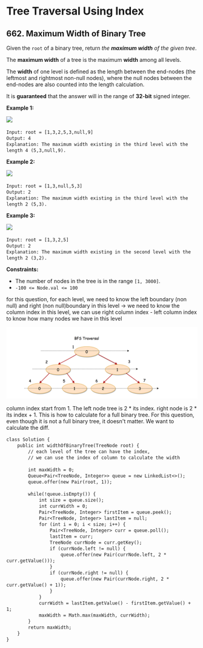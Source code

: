 # Tree Traversal Using Index

## 662. Maximum Width of Binary Tree

Given the `root` of a binary tree, return _the **maximum width** of the given tree_.

The **maximum width** of a tree is the maximum **width** among all levels.

The **width** of one level is defined as the length between the end-nodes (the leftmost and rightmost non-null nodes), where the null nodes between the end-nodes are also counted into the length calculation.

It is **guaranteed** that the answer will in the range of **32-bit** signed integer.

&#x20;

**Example 1:**

![](https://assets.leetcode.com/uploads/2021/05/03/width1-tree.jpg)

```
Input: root = [1,3,2,5,3,null,9]
Output: 4
Explanation: The maximum width existing in the third level with the length 4 (5,3,null,9).
```

**Example 2:**

![](https://assets.leetcode.com/uploads/2021/05/03/width2-tree.jpg)

```
Input: root = [1,3,null,5,3]
Output: 2
Explanation: The maximum width existing in the third level with the length 2 (5,3).
```

**Example 3:**

![](https://assets.leetcode.com/uploads/2021/05/03/width3-tree.jpg)

```
Input: root = [1,3,2,5]
Output: 2
Explanation: The maximum width existing in the second level with the length 2 (3,2).
```

&#x20;

**Constraints:**

* The number of nodes in the tree is in the range `[1, 3000]`.
* `-100 <= Node.val <= 100`

for this question, for each level, we need to know the left boundary (non null)  and right (non null)boundary in this level -> we need to know the column index in this level, we can use right column index - left column index to know how many nodes we have in this level

![](<../../../../.gitbook/assets/Screen Shot 2022-01-02 at 10.41.41 PM (1).png>)

column index start from 1. The left node tree is 2 \* its index. right node is 2 \* its index + 1. This is how to calculate for a full binary tree. For this question, even though it is not a full binary tree, it doesn't matter. We want to calculate the diff.&#x20;

```
class Solution {
    public int widthOfBinaryTree(TreeNode root) {
        // each level of the tree can have the index, 
        // we can use the index of column to calculate the width
        
        int maxWidth = 0;
        Queue<Pair<TreeNode, Integer>> queue = new LinkedList<>();
        queue.offer(new Pair(root, 1));
        
        while(!queue.isEmpty()) {
            int size = queue.size();
            int currWidth = 0;
            Pair<TreeNode, Integer> firstItem = queue.peek();
            Pair<TreeNode, Integer> lastItem = null;
            for (int i = 0; i < size; i++) {
                Pair<TreeNode, Integer> curr = queue.poll();
                lastItem = curr;
                TreeNode currNode = curr.getKey();
                if (currNode.left != null) {
                    queue.offer(new Pair(currNode.left, 2 * curr.getValue()));
                }
                if (currNode.right != null) {
                    queue.offer(new Pair(currNode.right, 2 * curr.getValue() + 1));
                }
            }
            currWidth = lastItem.getValue() - firstItem.getValue() + 1;
            maxWidth = Math.max(maxWidth, currWidth);
        }
        return maxWidth;
    }
}
```
